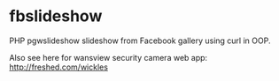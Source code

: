 # fbslideshow
PHP pgwslideshow slideshow from Facebook gallery using curl in OOP.

Also see here for wansview security camera web app: http://freshed.com/wickles
